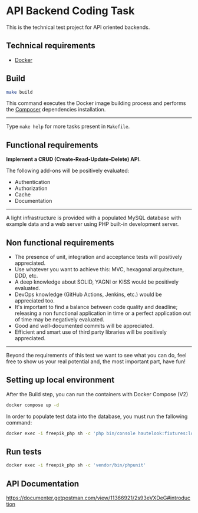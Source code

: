 # API Backend Coding Task

This is the technical test project for API oriented backends.

## Technical requirements

- [Docker](https://www.docker.com/)

## Build

```bash
make build
```

This command executes the Docker image building process and performs the [Composer](https://getcomposer.org) dependencies installation.

---

Type `make help` for more tasks present in `Makefile`.

## Functional requirements

**Implement a CRUD (Create-Read-Update-Delete) API.**

The following add-ons will be positively evaluated:

- Authentication
- Authorization
- Cache
- Documentation

---

A light infrastructure is provided with a populated MySQL database with example data and a web server using PHP built-in development server.

## Non functional requirements

- The presence of unit, integration and acceptance tests will positively appreciated.
- Use whatever you want to achieve this: MVC, hexagonal arquitecture, DDD, etc.
- A deep knowledge about SOLID, YAGNI or KISS would be positively evaluated.
- DevOps knowledge (GitHub Actions, Jenkins, etc.) would be appreciated too.
- It's important to find a balance between code quality and deadline; releasing a non functional application in time or a perfect application out of time may be negatively evaluated.
- Good and well-documented commits will be appreciated.
- Efficient and smart use of third party libraries will be positively appreciated.

---

Beyond the requirements of this test we want to see what you can do, feel free to show us your real potential and, the
most important part, have fun!

## Setting up local environment

After the Build step, you can run the containers with Docker Compose (V2)

```bash
docker compose up -d
```

In order to populate test data into the database, you must run the fallowing command:

```bash
docker exec -i freepik_php sh -c 'php bin/console hautelook:fixtures:load -n --env=dev --no-bundles'
```

## Run tests

```bash
docker exec -i freepik_php sh -c 'vendor/bin/phpunit'
```

## API Documentation

https://documenter.getpostman.com/view/11366921/2s93eVXDeG#introduction 